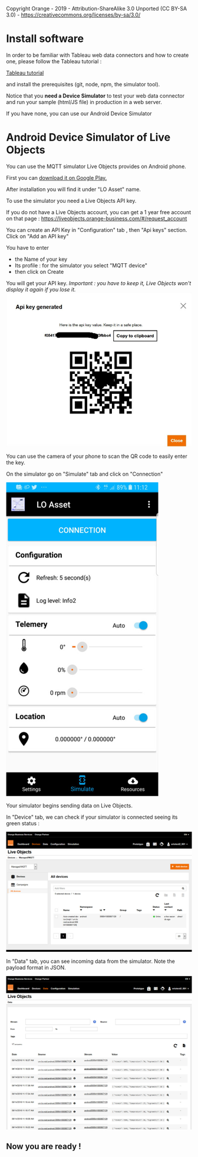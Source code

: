 Copyright Orange - 2019 - Attribution-ShareAlike 3.0 Unported (CC BY-SA 3.0) - https://creativecommons.org/licenses/by-sa/3.0/

# Install software #
In order to be familiar with Tableau web data connectors and how to create one, please follow the Tableau tutorial :

[Tableau tutorial](http://tableau.github.io/webdataconnector/docs/)

and install the prerequisites (git, node, npm, the simulator tool).

Notice that you **need a Device Simulator** to test your web data connector and run your sample (html/JS file) in production in a web server.

If you have none, you can use our Android Device Simulator

# Android Device Simulator of Live Objects #

You can use the MQTT simulator Live Objects provides on Android phone.

First you can [download it on Google Play.](https://play.google.com/store/apps/details?id=com.orange.lo.assetdemo)

After installation you will find it under "LO Asset" name.

To use the simulator you need a Live Objects API key.

If you do not have a Live Objects account, you can get a 1 year free account on that page : https://liveobjects.orange-business.com/#/request_account

You can create an API Key in "Configuration" tab , then "Api keys" section.
Click on "Add an API key"

You have to enter 
* the Name of your key
* Its profile : for the simulator you select "MQTT device"
* then click on Create

You will get your API key. *Important : you have to keep it, Live Objects won't display it again if you lose it.*
![](img/simul01.jpg)

You can use the camera of your phone to scan the QR code to easily enter the key.

On the simulator go on "Simulate" tab and click on "Connection"

![](img/simul2.jpg)

Your simulator begins sending data on Live Objects.

In "Device" tab, we can check if your simulator is connected seeing its green status : 

![](img/simul03.jpg)

In "Data" tab, you can see incoming data from the simulator. Note the payload format in JSON. 

![](img/simul4.jpg)

## Now you are ready ! ##
